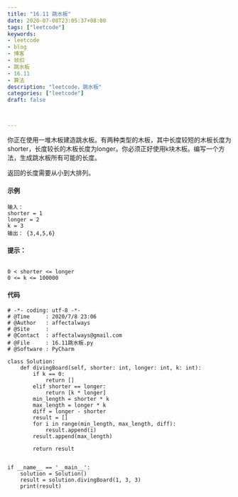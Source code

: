 ```yaml
---
title: "16.11 跳水板"
date: 2020-07-08T23:05:37+08:00
tags: ["leetcode"]
keywords: 
- leetcode
- blog
- 博客
- 领扣
- 跳水板
- 16.11
- 算法
description: "leetcode，跳水板"
categories: ["leetcode"]
draft: false



---
```




你正在使用一堆木板建造跳水板。有两种类型的木板，其中长度较短的木板长度为shorter，长度较长的木板长度为longer。你必须正好使用k块木板。编写一个方法，生成跳水板所有可能的长度。

返回的长度需要从小到大排列。

#### 示例

```
输入：
shorter = 1
longer = 2
k = 3
输出： {3,4,5,6}
```

#### 提示：

```

0 < shorter <= longer
0 <= k <= 100000

```


#### 代码
```
# -*- coding: utf-8 -*-
# @Time     : 2020/7/8 23:06
# @Author   : affectalways
# @Site     : 
# @Contact  : affectalways@gmail.com
# @File     : 16.11跳水板.py
# @Software : PyCharm 

class Solution:
    def divingBoard(self, shorter: int, longer: int, k: int):
        if k == 0:
            return []
        elif shorter == longer:
            return [k * longer]
        min_length = shorter * k
        max_length = longer * k
        diff = longer - shorter
        result = []
        for i in range(min_length, max_length, diff):
            result.append(i)
        result.append(max_length)

        return result


if __name__ == '__main__':
    solution = Solution()
    result = solution.divingBoard(1, 3, 3)
    print(result)

```